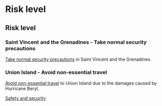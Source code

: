 # Risk level

## Risk level

### Saint Vincent and the Grenadines - Take normal security precautions

[Take normal security precautions](#levels "Risk Levels") in Saint Vincent and the Grenadines.

### Union Island - Avoid non-essential travel

[Avoid non-essential travel](#levels "Risk Levels") to Union Island due to the damages caused by Hurricane Beryl.

[Safety and security](https://travel.gc.ca/destinations/saint-vincent-the-grenadines#security)